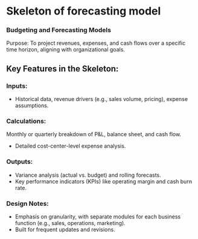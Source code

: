 # Skeleton of forecasting model 

### Budgeting and Forecasting Models
Purpose: To project revenues, expenses, and cash flows over a specific time horizon, aligning with organizational goals.

## Key Features in the Skeleton:

### Inputs:
- Historical data, revenue drivers (e.g., sales volume, pricing), expense assumptions.
### Calculations:
Monthly or quarterly breakdown of P&L, balance sheet, and cash flow.
- Detailed cost-center-level expense analysis.
### Outputs:
- Variance analysis (actual vs. budget) and rolling forecasts.
- Key performance indicators (KPIs) like operating margin and cash burn rate.
### Design Notes:
- Emphasis on granularity, with separate modules for each business function (e.g., sales, operations, marketing).
- Built for frequent updates and revisions.
